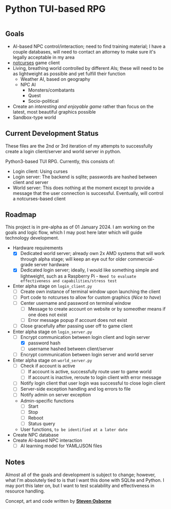 # Python TUI-based RPG
<p align="left">
  <a aria-label="license" href="https://github.com/primer/css/blob/main/LICENSE">
    <img src="https://img.shields.io/github/license/primer/css.svg" alt="">
  </a>
</p>

Goals
------------------
- AI-based NPC control/interaction; need to find training material; I have a couple databases, will need to contact an attorney to make sure it's legally acceptable in my area
- [notcurses](https://github.com/dankamongmen/notcurses) game client
- Living, breathing world controlled by different AIs; these will need to be as lightweight as possible and yet fulfill their function
  - Weather AI, based on geography
  - NPC AI
    - Monsters/combatants
    - Quest
    - Socio-political
- Create an *interesting and enjoyable game* rather than focus on the latest, most beautiful graphics possible
- Sandbox-type world

Current Development Status
------------------
These files are the 2nd or 3rd iteration of my attempts to successfully create a login client/server and world server in python.

Python3-based TUI RPG. Currently, this consists of:
- Login client: Using curses
- Login server: The backend is sqlite; passwords are hashed between client and server
- World server: This does nothing at the moment except to provide a message that the user connection is successful. Eventually, will control a notcurses-based client

Roadmap
------------------
This project is in pre-alpha as of 01 January 2024. I am working on the goals and logic flow, which I may post here later which will guide technology development.

- Hardware requirements
  - [x] Dedicated world server; already own 2x AMD systems that will work through alpha stage; will keep an eye out for older commercial-grade server hardware
  - [x] Dedicated login server; ideally, I would like something simple and lightweight, such as a Raspberry Pi - `Need to evaluate effectiveness and capabilities/stress test`
- Enter alpha stage on `login_client.py`
  - [ ] Create own instance of terminal window upon launching the client
  - [ ] Port code to notcurses to allow for custom graphics (*Nice to have*)
  - [ ] Center username and password on terminal window
    - [ ] Message to create account on website or by someother means if one does not exist
    - [ ] Error message popup if account does not exist
  - [ ] Close gracefully after passing user off to game client
- Enter alpha stage on `login_server.py`
  - [ ] Encrypt communication between login client and login server
    - [x] password hash
    - [ ] username hashed between client/server
  - [ ] Encrypt communication between login server and world server
- Enter alpha stage on `world_server.py`
  - [ ] Check if account is active
    - [ ] If account is active, successfully route user to game world
    - [ ] If account is inactive, reroute to login client with error message
  - [ ] Notify login client that user login was successful to close login client
  - [ ] Server-side exception handling and log errors to file
  - [ ] Notify admin on server exception
  - Admin-specific functions
    - [ ] Start
    - [ ] Stop
    - [ ] Reboot
    - [ ] Status query
  - User functions, `to be identified at a later date`
- Create NPC database
- Create AI-based NPC interaction
  -  [ ] AI learning model for YAML/JSON files

Notes
------------------
Almost all of the goals and development is subject to change; however, what I'm absolutely tied to is that I want this done with SQLite and Python. I may port this later on, but I want to test scalability and effectiveness in resource handling.

Concept, art and code written by **[Steven Osborne](fjallravn@runbox.com)**
